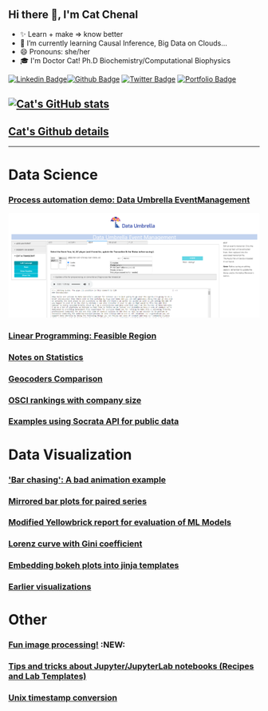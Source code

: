 ## Hi there 👋, I'm Cat Chenal

<!--
**CatChenal/CatChenal** is a ✨ _special_ ✨ repository because its `README.md` (this file) appears on your GitHub profile.

Here are some ideas to get you started:
- 👯 I’m looking to collaborate on ...
- 🤔 I’m looking for help with ...
- 💬 Ask me about ...
- 📫 How to reach me: ...
- 🔭 I’m currently working on ...
<p align='left'>I'm on Github!</p><p align='left'> You can view my resume <a href='no cv link yet ' target=_blank><u>here</u>.</a></p>
-->

- ✨ Learn + make => know better
- 🌱 I’m currently learning Causal Inference, Big Data on Clouds...
- 😄 Pronouns: she/her
- 🎓 I'm Doctor Cat! Ph.D Biochemistry/Computational Biophysics

 
[![Linkedin Badge](https://img.shields.io/badge/-catchenal-0072b1?style=flat&logo=Linkedin&logoColor=white&link=https://www.linkedin.com/in/catchenal/)](https://www.linkedin.com/in/catchenal/)[![Github Badge](https://img.shields.io/badge/-CatChenal-grey?style=flat&logo=github&logoColor=white&link=https://github.com/CatChenal/)](https://www.github.com/CatChenal/) 
[![Twitter Badge](https://img.shields.io/badge/-Y-00acee?style=flat&logo=twitter&logoColor=white&link=https://twitter.com/Y/)](https://www.twitter.com/Ylemental/) 
[![Portfolio Badge](https://img.shields.io/badge/blog-pages-blue?style=flat&link=catchenal@io/)](https://catchenal.github.io/) 

[![Cat's GitHub stats](https://github-readme-stats.vercel.app/api?username=CatChenal&count_private=true)](https://github.com/anuraghazra/github-readme-stats)
---
<!-- Metrics from a page, not svg -->
[Cat's Github details](https://metrics.lecoq.io/insights/CatChenal)
---
---

# Data Science
### [Process automation demo: Data Umbrella EventManagement](https://github.com/CatChenal/DU-event-transcript-demo/blob/main/README.md)
![DU EDIT page](./images/Edit_page.png)
### [Linear Programming: Feasible Region](https://github.com/CatChenal/Feasible_Region/blob/master/README.md)
### [Notes on Statistics](https://github.com/CatChenal/Statistics-in-Python/blob/master/README.md)
### [Geocoders Comparison](https://github.com/CatChenal/Geocoders_Comparison/blob/master/README.md)
### [OSCI rankings with company size](https://github.com/CatChenal/OSCI_Rankings/blob/master/README.md)
### [Examples using Socrata API for public data](https://github.com/CatChenal/NYCData/blob/master/README.md)

# Data Visualization
### ['Bar chasing': A bad animation example](https://github.com/CatChenal/Bar_Chasing/blob/master/README.md)
### [Mirrored bar plots for paired series](https://github.com/CatChenal/Mirrored_Barplots/blob/master/README.md)
### [Modified Yellowbrick report for evaluation of ML Models](https://github.com/CatChenal/Yellowbricks/blob/master/README.md)
### [Lorenz curve with Gini coefficient](https://github.com/CatChenal/Lorenz_Gini_P_curve/blob/master/README.md)
### [Embedding bokeh plots into jinja templates](https://github.com/CatChenal/Bokeh_of_Irises/blob/master/README.md)
### [Earlier visualizations](https://github.com/CatChenal/DataVis/blob/master/README.md)

# Other
### [Fun image processing!](https://github.com/CatChenal/aquarelle) :NEW:  
### [Tips and tricks about Jupyter/JupyterLab notebooks (Recipes and Lab Templates)](https://github.com/CatChenal/Jupyter_Sphere/blob/master/README.md)
### [Unix timestamp conversion](https://github.com/CatChenal/convert_chrome_time/blob/master/README.md)
